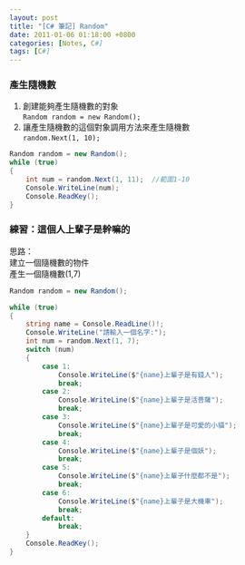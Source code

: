 ```yaml
---
layout: post
title: "[C# 筆記] Random"
date: 2011-01-06 01:18:00 +0800
categories: [Notes, C#]
tags: [C#]
---
```


### 產生隨機數  

1. 創建能夠產生隨機數的對象  
`Random random = new Random();` 
2. 讓產生隨機數的這個對象調用方法來產生隨機數    
`random.Next(1, 10); `  

```c#
Random random = new Random();
while (true)
{
    int num = random.Next(1, 11);  //範圍1-10
    Console.WriteLine(num);
    Console.ReadKey();
}
```

### 練習：這個人上輩子是幹嘛的

思路：  
建立一個隨機數的物件    
產生一個隨機數(1,7) 

```c#
Random random = new Random();

while (true)
{
    string name = Console.ReadLine()!;
    Console.WriteLine("請輸入一個名字:");
    int num = random.Next(1, 7);
    switch (num)
    {
        case 1:
            Console.WriteLine($"{name}上輩子是有錢人");
            break;
        case 2:
            Console.WriteLine($"{name}上輩子是活菩薩");
            break;
        case 3:
            Console.WriteLine($"{name}上輩子是可愛的小貓");
            break;
        case 4:
            Console.WriteLine($"{name}上輩子是個妖");
            break;
        case 5:
            Console.WriteLine($"{name}上輩子什麼都不是");
            break;
        case 6:
            Console.WriteLine($"{name}上輩子是大機車");
            break;
        default:
            break;
    }
    Console.ReadKey();
}
```

